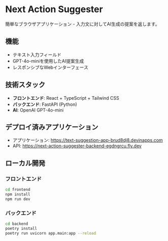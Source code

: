 # Next Action Suggester

簡単なブラウザアプリケーション - 入力文に対してAI生成の提案を返します。

## 機能
- テキスト入力フィールド
- GPT-4o-miniを使用したAI提案生成
- レスポンシブなWebインターフェース

## 技術スタック
- **フロントエンド**: React + TypeScript + Tailwind CSS
- **バックエンド**: FastAPI (Python)
- **AI**: OpenAI GPT-4o-mini

## デプロイ済みアプリケーション
- アプリケーション: https://text-suggestion-app-brud8dj8.devinapps.com
- API: https://next-action-suggester-backend-egdngrcu.fly.dev

## ローカル開発
### フロントエンド
```bash
cd frontend
npm install
npm run dev
```

### バックエンド
```bash
cd backend
poetry install
poetry run uvicorn app.main:app --reload
```

